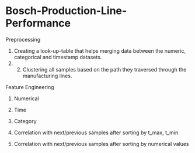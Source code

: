 # Bosch-Production-Line-Performance
Preprocessing
1. Creating a look-up-table that helps merging data between the numeric, categorical and timestamp datasets.
2. 2. Clustering all samples based on the path they traversed through the manufacturing lines.

Feature Engineering
1. Numerical
2. Time
3. Category

1. Correlation with next/previous samples after sorting by t_max, t_min
2. Correlation with next/previous samples after sorting by numerical values
